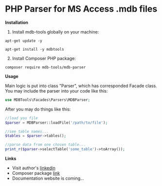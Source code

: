 # PHP Parser for MS Access .mdb files

**Installation**

1. Install mdb-tools globally on your machine:
```
apt-get update -y
```
```
apt-get install -y mdbtools
```

2. Install Composer PHP package:
```
composer require mdb-tools/mdb-parser
```

**Usage**

Main logic is put into class "Parser", which has corresponded Facade class.
You may include the parser into your code like this:
```PHP
use MDBTools\Facades\Parsers\MDBParser;
```

After you may do things like this:
```PHP
//load you file
$parser = MDBParser::loadFile('/path/to/file');

//see table names...
$tables = $parser->tables();

//parse data from one chosen table...
print_r($parser->selectTable('some_table')->toArray());
```
**Links**

 - Visit author's [linkedin](https://www.linkedin.com/in/oleksii-fedorchak-web-developer/)
 - Composer package [link](https://packagist.org/packages/mdb-tools/mdb-parser)
 - Documentation website is coming...